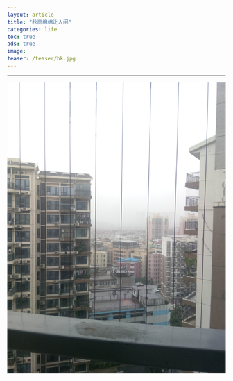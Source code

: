 ```yaml
---
layout: article
title: "秋雨绵绵让人闲"
categories: life
toc: true
ads: true
image:
teaser: /teaser/bk.jpg
---
```


---



![df](https://github.com/storage201602/storage201602/blob/master/myhome2016/_posts/life/2016-10-21-20161021155921life.md/IMG_20161021_155805.jpg?raw=true)

